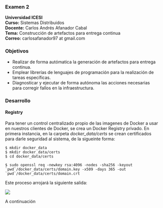 ### Examen 2
**Universidad ICESI**  
**Curso:** Sistemas Distribuidos  
**Docente:** Carlos Andrés Afanador Cabal   
**Tema:** Construcción de artefactos para entrega continua   
**Correo:** carlosafanador97 at gmail.com

### Objetivos
* Realizar de forma autómatica la generación de artefactos para entrega continua.
* Emplear librerías de lenguajes de programación para la realización de tareas específicas.
* Diagnosticar y ejecutar de forma autónoma las acciones necesarias para corregir fallos en la infraestructura.

### Desarrollo

#### Registry  
Para tener un control centralizado propio de las imagenes de Docker a usar en nuestros clientes de Docker, se crea un Docker Registry privado. En primera instancia, en la carpeta *docker_data/certs* se crean certificados para darle seguridad al sistema, de la sigueinte forma:
```
$ mkdir docker_data
$ mkdir docker_data/certs
$ cd docker_data/certs

$ sudo openssl req -newkey rsa:4096 -nodes -sha256 -keyout `pwd`/docker_data/certs/domain.key -x509 -days 365 -out `pwd`/docker_data/certs/domain.crt
```
Este proceso arrojará la siguiente salida:

![][1]

A continuación








[1]: images/llaves.png
[2]: images/build1.png
[3]: images/build2.png
[4]: images/ngrokstatus.png
[5]: images/webhook.png
[6]: images/200cli.png
[7]: images/200ngrok.png
